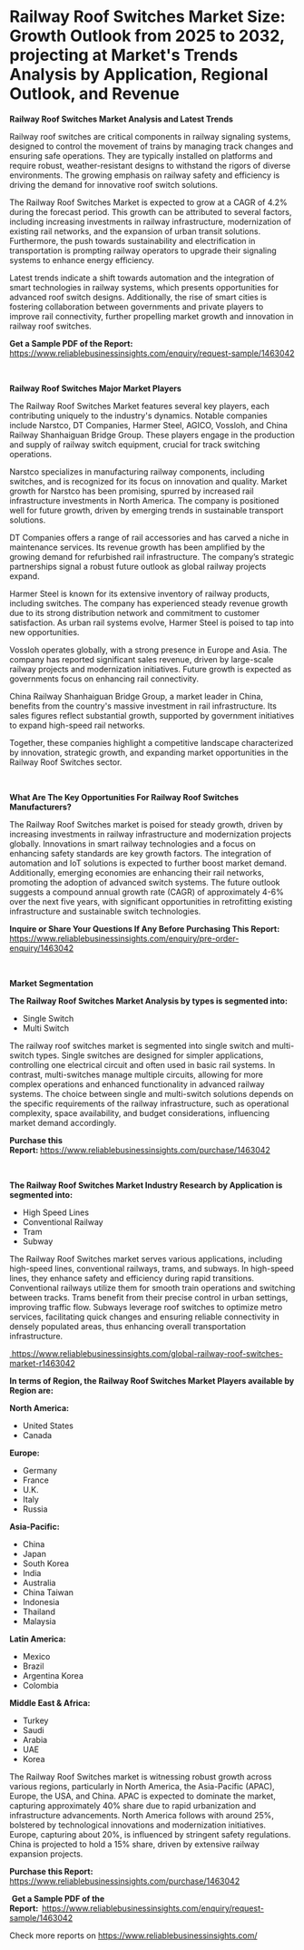 <p><h1>Railway Roof Switches Market Size: Growth Outlook from 2025 to 2032, projecting at Market's Trends Analysis by Application, Regional Outlook, and Revenue</h1></p><p><strong>Railway Roof Switches Market Analysis and Latest Trends</strong></p>
<p><p>Railway roof switches are critical components in railway signaling systems, designed to control the movement of trains by managing track changes and ensuring safe operations. They are typically installed on platforms and require robust, weather-resistant designs to withstand the rigors of diverse environments. The growing emphasis on railway safety and efficiency is driving the demand for innovative roof switch solutions.</p><p>The Railway Roof Switches Market is expected to grow at a CAGR of 4.2% during the forecast period. This growth can be attributed to several factors, including increasing investments in railway infrastructure, modernization of existing rail networks, and the expansion of urban transit solutions. Furthermore, the push towards sustainability and electrification in transportation is prompting railway operators to upgrade their signaling systems to enhance energy efficiency.</p><p>Latest trends indicate a shift towards automation and the integration of smart technologies in railway systems, which presents opportunities for advanced roof switch designs. Additionally, the rise of smart cities is fostering collaboration between governments and private players to improve rail connectivity, further propelling market growth and innovation in railway roof switches.</p></p>
<p><strong>Get a Sample PDF of the Report:&nbsp;</strong> <a href="https://www.reliablebusinessinsights.com/enquiry/request-sample/1463042?utm_campaign=2209&utm_medium=2&utm_source=Github&utm_content=ia&utm_term=13022025&utm_id=railway-roof-switches">https://www.reliablebusinessinsights.com/enquiry/request-sample/1463042</a></p>
<p>&nbsp;</p>
<p><strong>Railway Roof Switches Major Market Players</strong></p>
<p><p>The Railway Roof Switches Market features several key players, each contributing uniquely to the industry's dynamics. Notable companies include Narstco, DT Companies, Harmer Steel, AGICO, Vossloh, and China Railway Shanhaiguan Bridge Group. These players engage in the production and supply of railway switch equipment, crucial for track switching operations.</p><p>Narstco specializes in manufacturing railway components, including switches, and is recognized for its focus on innovation and quality. Market growth for Narstco has been promising, spurred by increased rail infrastructure investments in North America. The company is positioned well for future growth, driven by emerging trends in sustainable transport solutions.</p><p>DT Companies offers a range of rail accessories and has carved a niche in maintenance services. Its revenue growth has been amplified by the growing demand for refurbished rail infrastructure. The company’s strategic partnerships signal a robust future outlook as global railway projects expand.</p><p>Harmer Steel is known for its extensive inventory of railway products, including switches. The company has experienced steady revenue growth due to its strong distribution network and commitment to customer satisfaction. As urban rail systems evolve, Harmer Steel is poised to tap into new opportunities.</p><p>Vossloh operates globally, with a strong presence in Europe and Asia. The company has reported significant sales revenue, driven by large-scale railway projects and modernization initiatives. Future growth is expected as governments focus on enhancing rail connectivity.</p><p>China Railway Shanhaiguan Bridge Group, a market leader in China, benefits from the country's massive investment in rail infrastructure. Its sales figures reflect substantial growth, supported by government initiatives to expand high-speed rail networks.</p><p>Together, these companies highlight a competitive landscape characterized by innovation, strategic growth, and expanding market opportunities in the Railway Roof Switches sector.</p></p>
<p>&nbsp;</p>
<p><strong>What Are The Key Opportunities For Railway Roof Switches Manufacturers?</strong></p>
<p><p>The Railway Roof Switches market is poised for steady growth, driven by increasing investments in railway infrastructure and modernization projects globally. Innovations in smart railway technologies and a focus on enhancing safety standards are key growth factors. The integration of automation and IoT solutions is expected to further boost market demand. Additionally, emerging economies are enhancing their rail networks, promoting the adoption of advanced switch systems. The future outlook suggests a compound annual growth rate (CAGR) of approximately 4-6% over the next five years, with significant opportunities in retrofitting existing infrastructure and sustainable switch technologies.</p></p>
<p><strong>Inquire or Share Your Questions If Any Before Purchasing This Report:</strong> <a href="https://www.reliablebusinessinsights.com/enquiry/pre-order-enquiry/1463042?utm_campaign=2209&utm_medium=2&utm_source=Github&utm_content=ia&utm_term=13022025&utm_id=railway-roof-switches">https://www.reliablebusinessinsights.com/enquiry/pre-order-enquiry/1463042</a></p>
<p>&nbsp;</p>
<p><strong>Market Segmentation</strong></p>
<p><strong>The Railway Roof Switches Market Analysis by types is segmented into:</strong></p>
<p><ul><li>Single Switch</li><li>Multi Switch</li></ul></p>
<p><p>The railway roof switches market is segmented into single switch and multi-switch types. Single switches are designed for simpler applications, controlling one electrical circuit and often used in basic rail systems. In contrast, multi-switches manage multiple circuits, allowing for more complex operations and enhanced functionality in advanced railway systems. The choice between single and multi-switch solutions depends on the specific requirements of the railway infrastructure, such as operational complexity, space availability, and budget considerations, influencing market demand accordingly.</p></p>
<p><strong>Purchase this Report:&nbsp;</strong><a href="https://www.reliablebusinessinsights.com/purchase/1463042?utm_campaign=2209&utm_medium=2&utm_source=Github&utm_content=ia&utm_term=13022025&utm_id=railway-roof-switches">https://www.reliablebusinessinsights.com/purchase/1463042</a></p>
<p>&nbsp;</p>
<p><strong>The Railway Roof Switches Market Industry Research by Application is segmented into:</strong></p>
<p><ul><li>High Speed Lines</li><li>Conventional Railway</li><li>Tram</li><li>Subway</li></ul></p>
<p><p>The Railway Roof Switches market serves various applications, including high-speed lines, conventional railways, trams, and subways. In high-speed lines, they enhance safety and efficiency during rapid transitions. Conventional railways utilize them for smooth train operations and switching between tracks. Trams benefit from their precise control in urban settings, improving traffic flow. Subways leverage roof switches to optimize metro services, facilitating quick changes and ensuring reliable connectivity in densely populated areas, thus enhancing overall transportation infrastructure.</p></p>
<p><a href="https://www.reliablebusinessinsights.com/global-railway-roof-switches-market-r1463042?utm_campaign=2209&utm_medium=2&utm_source=Github&utm_content=ia&utm_term=13022025&utm_id=railway-roof-switches">&nbsp;https://www.reliablebusinessinsights.com/global-railway-roof-switches-market-r1463042</a></p>
<p><strong>In terms of Region, the Railway Roof Switches Market Players available by Region are:</strong></p>
<p>
    <p> <strong> North America: </strong>
        <ul>
            <li>United States</li>
            <li>Canada</li>
        </ul>
        </p> 
    <p> <strong> Europe: </strong>
        <ul>
            <li>Germany</li>
            <li>France</li>
            <li>U.K.</li>
            <li>Italy</li>
            <li>Russia</li>
        </ul>
        </p> 
    <p> <strong> Asia-Pacific: </strong>
        <ul>
            <li>China</li>
            <li>Japan</li>
            <li>South Korea</li>
            <li>India</li>
            <li>Australia</li>
            <li>China Taiwan</li>
            <li>Indonesia</li>
            <li>Thailand</li>
            <li>Malaysia</li>
        </ul>
        </p> 
    <p> <strong> Latin America: </strong>
        <ul>
            <li>Mexico</li>
            <li>Brazil</li>
            <li>Argentina Korea</li>
            <li>Colombia</li>
        </ul>
        </p> 
    <p> <strong> Middle East & Africa: </strong>
        <ul>
            <li>Turkey</li>
            <li>Saudi</li>
            <li>Arabia</li>
            <li>UAE</li>
            <li>Korea</li>
        </ul>
    </p>
    </p>
<p><p>The Railway Roof Switches market is witnessing robust growth across various regions, particularly in North America, the Asia-Pacific (APAC), Europe, the USA, and China. APAC is expected to dominate the market, capturing approximately 40% share due to rapid urbanization and infrastructure advancements. North America follows with around 25%, bolstered by technological innovations and modernization initiatives. Europe, capturing about 20%, is influenced by stringent safety regulations. China is projected to hold a 15% share, driven by extensive railway expansion projects.</p></p>
<p><strong>Purchase this Report: </strong><a href="https://www.reliablebusinessinsights.com/purchase/1463042?utm_campaign=2209&utm_medium=2&utm_source=Github&utm_content=ia&utm_term=13022025&utm_id=railway-roof-switches">https://www.reliablebusinessinsights.com/purchase/1463042</a></p>
<p>&nbsp;<strong>Get a Sample PDF of the Report:&nbsp;&nbsp;</strong><a href="https://www.reliablebusinessinsights.com/enquiry/request-sample/1463042?utm_campaign=2209&utm_medium=2&utm_source=Github&utm_content=ia&utm_term=13022025&utm_id=railway-roof-switches">https://www.reliablebusinessinsights.com/enquiry/request-sample/1463042</a></p>
<p><strong></strong></p>
<p>Check more reports on <a href="https://www.reliablebusinessinsights.com/?utm_campaign=2209&utm_medium=2&utm_source=Github&utm_content=ia&utm_term=13022025&utm_id=railway-roof-switches">https://www.reliablebusinessinsights.com/</a></p>
